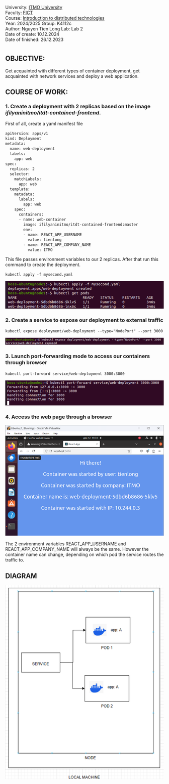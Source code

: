 University: [ITMO University](https://itmo.ru/ru/)  
Faculty: [FICT](https://fict.itmo.ru)  
Course: [Introduction to distributed technologies](https://github.com/itmo-ict-faculty/introduction-to-distributed-technologies)  
Year: 2024/2025
Group: K4112c  
Author: Nguyen Tien Long
Lab: Lab 2  
Date of create: 10.12.2024  
Date of finished: 26.12.2023

#

## OBJECTIVE:

Get acquainted with different types of container deployment, get acquainted with network services and deploy a web application.

## COURSE OF WORK:

### 1. Create a deployment with 2 replicas based on the image _ifilyaninitmo/itdt-contained-frontend_.

First of all, create a yaml manifest file

```
apiVersion: apps/v1
kind: Deployment
metadata:
  name: web-deployment
  labels:
    app: web
spec:
  replicas: 2
  selector:
    matchLabels:
      app: web
  template:
    metadata:
      labels:
        app: web
    spec:
      containers:
      - name: web-container
        image: ifilyaninitmo/itdt-contained-frontend:master
        env:
        - name: REACT_APP_USERNAME
          value: tienlong
        - name: REACT_APP_COMPANY_NAME
          value: ITMO
```

This file passes environment variables to our 2 replicas.
After that run this command to create the deployment.

```
kubectl apply -f mysecond.yaml
```

![image](./img/Screenshot%202024-12-12%20193221.png)

### 2. Create a service to expose our deployment to external traffic

```
kubectl expose deployment/web-deployment --type="NodePort" --port 3000
```

![image](./img/Screenshot%202024-12-12%20193234.png)

### 3. Launch port-forwarding mode to access our containers through browser

```
kubectl port-forward service/web-deployment 3000:3000
```

![image](./img/Screenshot%202024-12-12%20193242.png)

### 4. Access the web page through a browser

![image](./img/Screenshot%202024-12-12%20193159.png)

The 2 environment variables REACT_APP_USERNAME and REACT_APP_COMPANY_NAME will always be the same. However the container name can change, depending on which pod the service routes the traffic to.

## DIAGRAM

![image](./img/Screenshot%202024-12-20%20234427.png)
